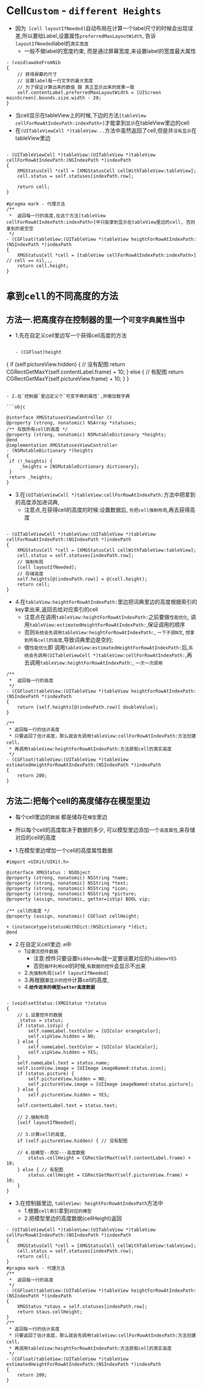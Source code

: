 # Cell`Custom` - `different Heights`

- 因为` [cell layoutIfNeeded]`自动布局在计算一个label尺寸的时候会出现误差,所以要给Label,设置属性`preferredMaxLayoutWidth`, 告诉`layoutIfNeeded`label的`真实宽度`
    - 一般不做label的宽度约束, 而是通过屏幕宽度,来设置label的宽度最大属性

```objc
- (void)awakeFromNib
{
    // 获得屏幕的尺寸
    // 设置label每一行文字的最大宽度
    // 为了保证计算出来的数值 跟 真正显示出来的效果一致
    self.contentLabel.preferredMaxLayoutWidth = [UIScreen mainScreen].bounds.size.width - 20;
}
```


- 当cell显示在tableView上的时候,下边的方法`[tableView cellForRowAtIndexPath:indexPath>]`才能拿到`显示`在tableView里边的cell
- 在`(UITableViewCell *)tableView...`方法中虽然返回了cell,但是并`没有显示`在tableView里边

```objc

- (UITableViewCell *)tableView:(UITableView *)tableView cellForRowAtIndexPath:(NSIndexPath *)indexPath
{
    XMGStatusCell *cell = [XMGStatusCell cellWithTableView:tableView];
    cell.status = self.statuses[indexPath.row];

    return cell;
}

#pragma mark - 代理方法
/**
 *  返回每一行的高度,在这个方法[tableView cellForRowAtIndexPath:indexPath>]中只能拿到显示在tableView里边的cell, 否则拿到的是空空
 */
- (CGFloat)tableView:(UITableView *)tableView heightForRowAtIndexPath:(NSIndexPath *)indexPath
{
    XMGStatusCell *cell = [tableView cellForRowAtIndexPath:indexPath>] // cell == nil,,,
    return cell.height;
}

```



# `拿到cell的不同高度的方法`

 ## 方法一.把高度存在控制器的里一个`可变字典属性`当中<br>

- 1.先在自定义cell里边写一个获得cell高度的方法

   ```objc

   - (CGFloat)height
{
    if (self.pictureView.hidden) { // 没有配图
        return CGRectGetMaxY(self.contentLabel.frame) + 10;
    } else { // 有配图
        return CGRectGetMaxY(self.pictureView.frame) + 10;
    }
}

   ```

- 2.在`控制器`里边定义个`可变字典的属性`,并懒加载字典

```objc

@interface XMGStatusesViewController ()
@property (strong, nonatomic) NSArray *statuses;
/** 存放所有cell的高度 */
@property (strong, nonatomic) NSMutableDictionary *heights;
@end
@implementation XMGStatusesViewController
- (NSMutableDictionary *)heights
{
    if (!_heights) {
        _heights = [NSMutableDictionary dictionary];
    }
    return _heights;
}

```

- 3.在`(UITableViewCell *)tableView:cellForRowAtIndexPath:`方法中把拿到的高度添加进词典,
    - 注意点,在获得cell的高度的时候:设置数据后, `先把cell强制布局`,再去获得高度

```objc

- (UITableViewCell *)tableView:(UITableView *)tableView cellForRowAtIndexPath:(NSIndexPath *)indexPath
{
    XMGStatusCell *cell = [XMGStatusCell cellWithTableView:tableView];
    cell.status = self.statuses[indexPath.row];
    // 强制布局
    [cell layoutIfNeeded];
    // 存储高度
    self.heights[@(indexPath.row)] = @(cell.height);
    return cell;
}

```

- 4.在`tableView:heightForRowAtIndexPath:`里边把词典里边的高度根据索引的key拿出来,返回去给对应索引的cell
    - 注意点在调用`tableView:heightForRowAtIndexPath:`之前要做`性能优化`, 调用`tableView:estimatedHeightForRowAtIndexPath:`,保证调用的顺序
    - 否则`系统会先调用tableView:heightForRowAtIndexPath:`, `一下子调N次`, `想拿到所有cell的高度`,导致词典里边是空的;
    - 做`性能优化`即 调用`tableView:estimatedHeightForRowAtIndexPath:`后,`系统会先调用(UITableViewCell *)tableView:cellForRowAtIndexPath:`,再去调用`tableView:heightForRowAtIndexPath:`, `一次一次调用`

```objc
/**
 *  返回每一行的高度
 */
- (CGFloat)tableView:(UITableView *)tableView heightForRowAtIndexPath:(NSIndexPath *)indexPath
{
    return [self.heights[@(indexPath.row)] doubleValue];
}

/**
 * 返回每一行的估计高度
 * 只要返回了估计高度，那么就会先调用tableView:cellForRowAtIndexPath:方法创建cell，
 * 再调用tableView:heightForRowAtIndexPath:方法获取cell的真实高度
 */
- (CGFloat)tableView:(UITableView *)tableView estimatedHeightForRowAtIndexPath:(NSIndexPath *)indexPath
{
    return 200;
}

```


## 方法二:把每个cell的高度储存在模型里边

- 每个cell里边的`数据` 都是储存在`模型`里边
- 所以每个cell的高度取决于数据的多少, 可以模型里边添加一个`高度属性`,来存储对应的cell的高度

- 1.在模型里边增加一个cell的高度属性数据

```objc
#import <UIKit/UIKit.h>

@interface XMGStatus : NSObject
@property (strong, nonatomic) NSString *name;
@property (strong, nonatomic) NSString *text;
@property (strong, nonatomic) NSString *icon;
@property (strong, nonatomic) NSString *picture;
@property (assign, nonatomic, getter=isVip) BOOL vip;

/** cell的高度 */
@property (assign, nonatomic) CGFloat cellHeight;

+ (instancetype)statusWithDict:(NSDictionary *)dict;
@end

```
- 2.在自定义cell里边`.m`中
    - 1`设置完控件数据`
        - 注意:控件只要设置`hidden=No`就一定要设置对应的`hidden=YES`
        - 否则`循环利用`cel的时候,`有数据的控件`会显示不出来
    - 2.`先强制布局[self layoutIfNeeded]`
    - 3.再根据`要显示的控件`计算cell的高度,
    - 4.**`给传进来的模型setter高度数据`**

```objc

- (void)setStatus:(XMGStatus *)status
{
    // 1.设置控件的数据
    _status = status;
    if (status.isVip) {
        self.nameLabel.textColor = [UIColor orangeColor];
        self.vipView.hidden = NO;
    } else {
        self.nameLabel.textColor = [UIColor blackColor];
        self.vipView.hidden = YES;
    }
    self.nameLabel.text = status.name;
    self.iconView.image = [UIImage imageNamed:status.icon];
    if (status.picture) {
        self.pictureView.hidden = NO;
        self.pictureView.image = [UIImage imageNamed:status.picture];
    } else {
        self.pictureView.hidden = YES;
    }
    self.contentLabel.text = status.text;

    // 2.强制布局
    [self layoutIfNeeded];

    // 3.计算cell的高度,
    if (self.pictureView.hidden) { // 没有配图

    // 4.给模型--添加---高度数据
        status.cellHeight = CGRectGetMaxY(self.contentLabel.frame) + 10;
    } else { // 有配图
        status.cellHeight = CGRectGetMaxY(self.pictureView.frame) + 10;
    }
}

```

- 3.在控制器里边, `tableView: heightForRowAtIndexPath`方法中
    - 1.根据`cell索引`拿到`对应的模型`
    - 2.把模型里边的高度数据(cellHeight)返回

```objc
- (UITableViewCell *)tableView:(UITableView *)tableView cellForRowAtIndexPath:(NSIndexPath *)indexPath
{
    XMGStatusCell *cell = [XMGStatusCell cellWithTableView:tableView];
    cell.status = self.statuses[indexPath.row];
    return cell;
}
#pragma mark - 代理方法
/**
 *  返回每一行的高度
 */
- (CGFloat)tableView:(UITableView *)tableView heightForRowAtIndexPath:(NSIndexPath *)indexPath
{
    XMGStatus *staus = self.statuses[indexPath.row];
    return staus.cellHeight;
}
/**
 * 返回每一行的估计高度
 * 只要返回了估计高度，那么就会先调用tableView:cellForRowAtIndexPath:方法创建cell，
 * 再调用tableView:heightForRowAtIndexPath:方法获取cell的真实高度
 */
- (CGFloat)tableView:(UITableView *)tableView estimatedHeightForRowAtIndexPath:(NSIndexPath *)indexPath
{
    return 200;
}

```


















